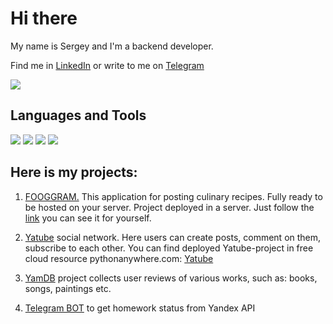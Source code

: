 <h1 align="left">Hi there</h1>

My name is Sergey and I'm a backend developer.

Find me in [LinkedIn](https://www.linkedin.com/in/sergey-mankevich/) or write to me on [Telegram](https://t.me/srgmh)

![](https://komarev.com/ghpvc/?username=srgmh)

<h2 align="left">Languages and Tools</h2>

![](https://img.shields.io/badge/Python-3776AB?style=for-the-badge&logo=python&logoColor=white)
![](https://img.shields.io/badge/django%20rest-ff1709?style=for-the-badge&logo=django&logoColor=white)
![](https://img.shields.io/badge/Django-092E20?style=for-the-badge&logo=django&logoColor=green)
![](https://img.shields.io/badge/Docker-02aaf7?style=for-the-badge&logo=Docker&logoColor=white)


<h2 align="left">Here is my projects:</h2>

1. [FOOGGRAM.](https://github.com/srgmh/foodgram-project-react) This application for posting culinary recipes. Fully ready to be hosted on your server. Project deployed in a server. Just follow the [link](http://62.84.121.139/recipes) you can see it for yourself.

2. [Yatube](https://github.com/srgmh/yatube-project) social network. Here users can create posts, comment on them, subscribe to each other.
You can find deployed Yatube-project in free cloud resource pythonanywhere.com: [Yatube](http://srgmh.pythonanywhere.com/)

3. [YamDB](https://github.com/srgmh/yamdb_final) project collects user reviews of various works, such as: books, songs, paintings etc.

4. [Telegram BOT](https://github.com/srgmh/homework-Telegram-BOT) to get homework status from Yandex API

<!---
- 👋 Hi, I’m @srgmh
- 👀 I’m interested in ...
- 🌱 I’m currently learning ...
- 💞️ I’m looking to collaborate on ...
- 📫 How to reach me ...
--->

<!---
srgmh/srgmh is a ✨ special ✨ repository because its `README.md` (this file) appears on your GitHub profile.
You can click the Preview link to take a look at your changes.
--->
